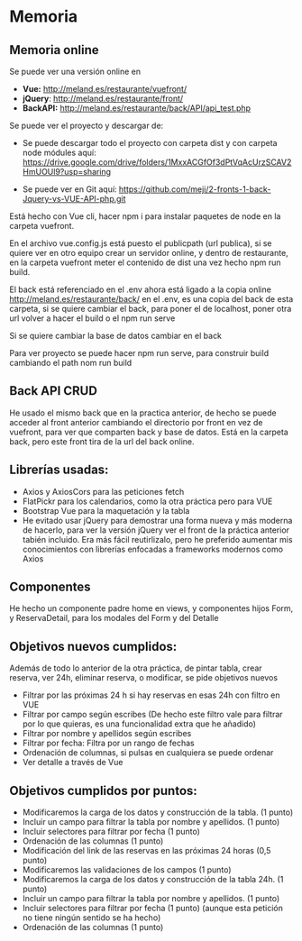 # Memoria
## Memoria online
Se puede ver una versión online en 
* **Vue:** http://meland.es/restaurante/vuefront/
* **jQuery**: http://meland.es/restaurante/front/
* **BackAPI:** http://meland.es/restaurante/back/API/api_test.php

Se puede ver el proyecto y descargar de:

* Se puede descargar todo el proyecto con carpeta dist y con carpeta node módules aquí:
https://drive.google.com/drive/folders/1MxxACGfOf3dPtVqAcUrzSCAV2HmUOUl9?usp=sharing

* Se puede ver en Git aquí:
https://github.com/meji/2-fronts-1-back-Jquery-vs-VUE-API-php.git


Está hecho con Vue cli, hacer npm i para instalar paquetes de node en la carpeta vuefront. 

En el archivo vue.config.js está puesto el publicpath (url publica), si se quiere ver en otro equipo crear un servidor online, y dentro de restaurante, en la carpeta vuefront meter el contenido de dist una vez hecho npm run build.

El back está referenciado en el .env ahora está ligado a la copia online http://meland.es/restaurante/back/ en el .env, es una copia del back de esta carpeta, si se quiere cambiar el back, para poner el de localhost, poner otra url volver a hacer el build o el npm run serve

Si se quiere cambiar la base de datos cambiar en el back

Para ver proyecto se puede hacer npm run serve, para construir build cambiando el path nom run build

## Back API CRUD
He usado el mismo back que en la practica anterior, de hecho se puede acceder al front anterior cambiando el directorio por front en vez de vuefront, para ver que comparten back y base de datos. Está en la carpeta back, pero este front tira de la url del back online.

## Librerías usadas:
* Axios y AxiosCors para las peticiones fetch
* FlatPickr para los calendarios, como la otra práctica pero para VUE
* Bootstrap Vue para la maquetación y la tabla
* He evitado usar jQuery para demostrar una forma nueva y más moderna de hacerlo, para ver la versión jQuery ver el front de la práctica anterior tabién incluido. Era más fácil reutirlizalo, pero he preferido aumentar mis conocimientos con librerías enfocadas a frameworks modernos como Axios

## Componentes
He hecho un componente padre home en views, y componentes hijos Form, y ReservaDetail, para los modales del Form y del Detalle

## Objetivos nuevos cumplidos:
Además de todo lo anterior de la otra práctica, de pintar tabla, crear reserva, ver 24h, eliminar reserva, o modificar,  se pide objetivos nuevos
 * Filtrar por las próximas 24 h si hay reservas en esas 24h con filtro en VUE
 * Filtrar por campo según escribes (De hecho este filtro vale para filtrar por lo que quieras, es una funcionalidad extra que he añadido)
 * Filtrar por nombre y apellidos según escribes
 * Filtrar por fecha: Filtra por un rango de fechas
 * Ordenación de columnas, si pulsas en cualquiera se puede ordenar
 * Ver detalle a través de Vue
 
## Objetivos cumplidos por puntos:
* Modificaremos la carga de los datos y construcción de la tabla. (1 punto)
* Incluir un campo para filtrar la tabla por nombre y apellidos. (1 punto)
* Incluir selectores para filtrar por fecha (1 punto)
* Ordenación de las columnas (1 punto)
* Modificación del link de las reservas en las próximas 24 horas (0,5 punto)
* Modificaremos las validaciones de los campos (1 punto)
* Modificaremos la carga de los datos y construcción de la tabla 24h. (1 punto)
* Incluir un campo para filtrar la tabla por nombre y apellidos. (1 punto)
* Incluir selectores para filtrar por fecha (1 punto) (aunque esta petición no tiene ningún sentido se ha hecho)
* Ordenación de las columnas (1 punto)